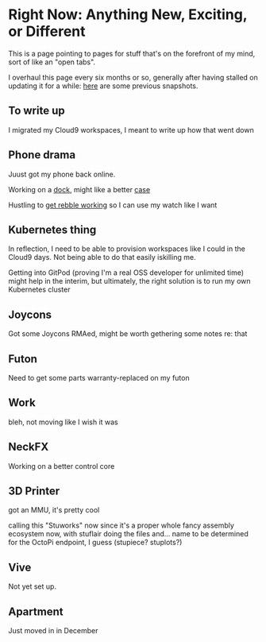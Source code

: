 # Right Now: Anything New, Exciting, or Different

This is a page pointing to pages for stuff that's on the forefront of my mind, sort of like an "open tabs".

I overhaul this page every six months or so, generally after having stalled on updating it for a while: [here](36b6c0cc-cae0-4ff2-acdd-f3be5a157ef1.md) are some previous snapshots.

## To write up

I migrated my Cloud9 workspaces, I meant to write up how that went down

## Phone drama

Juust got my phone back online.

Working on a [dock](c35f78b3-9cbb-4f26-ae38-fd4321589947.md), might like a better [case](1dfa9859-4254-40bc-809f-d338214d1e43.md)

Hustling to [get rebble working](06aac3c2-23fd-4c45-8ec4-8d02e245411e.md) so I can use my watch like I want

## Kubernetes thing

In reflection, I need to be able to provision workspaces like I could in the Cloud9 days. Not being able to do that easily iskilling me.

Getting into GitPod (proving I'm a real OSS developer for unlimited time) might help in the interim, but ultimately, the right solution is to run my own Kubernetes cluster

## Joycons

Got some Joycons RMAed, might be worth gethering some notes re: that

## Futon

Need to get some parts warranty-replaced on my futon

## Work

bleh, not moving like I wish it was

## NeckFX

Working on a better control core

## 3D Printer

got an MMU, it's pretty cool

calling this "Stuworks" now since it's a proper whole fancy assembly ecosystem now, with stuflair doing the files and... name to be determined for the OctoPi endpoint, I guess (stupiece? stuplots?)

## Vive

Not yet set up.

## Apartment

Just moved in in December


